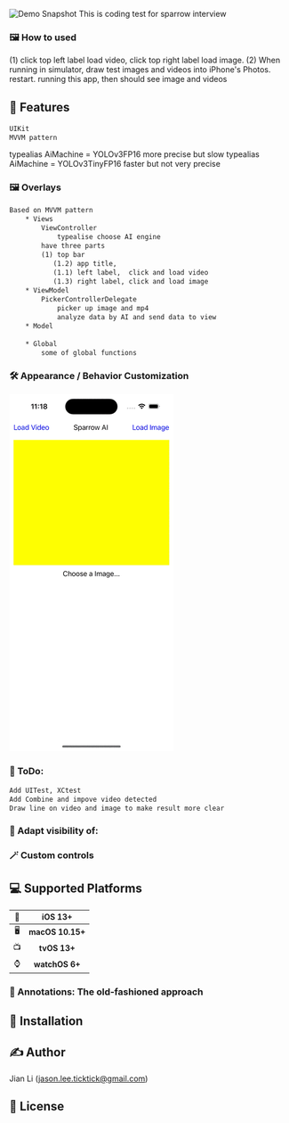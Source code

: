 ![Demo Snapshot]()
This is coding test for sparrow interview 
### 🖼 How to used
(1) click top left label load video, click top right label load image. 
(2) When running in simulator, draw test images and videos into iPhone's Photos. restart. running this app, then should see image and videos

## 🚀 Features
```
UIKit
MVVM pattern
```
typealias AiMachine = YOLOv3FP16
    more precise but slow
typealias AiMachine = YOLOv3TinyFP16
    faster but not very precise
### 🖼 Overlays
```
Based on MVVM pattern
    * Views
        ViewController 
            typealise choose AI engine
        have three parts
        (1) top bar
           (1.2) app title, 
           (1.1) left label,  click and load video
           (1.3) right label, click and load image
    * ViewModel
        PickerControllerDelegate
            picker up image and mp4
            analyze data by AI and send data to view
    * Model
        
    * Global
        some of global functions
```
### 🛠 Appearance / Behavior Customization
![Demo Snapshot](https://github.com/jala886/CoireML_AI/blob/main/loading%20image%20and%20show%20result.gif)

### 👀 ToDo:
    Add UITest, XCtest
    Add Combine and impove video detected
    Draw line on video and image to make result more clear
### 👀 Adapt visibility of:


### 🪄 Custom controls


## 💻 Supported Platforms

| 📱 | iOS 13+ |
| :-: | :-: |
| 🖥 | **macOS 10.15+** | 
| 📺 | **tvOS 13+** |
| ⌚️ | **watchOS 6+** |



### 📌 Annotations: The old-fashioned approach



## 🔩 Installation


## ✍️ Author

Jian Li (jason.lee.ticktick@gmail.com)

## 📄 License

